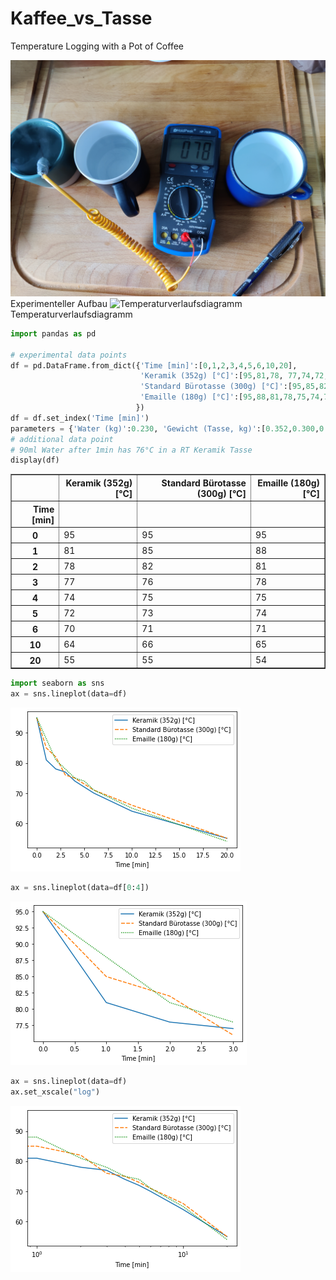 # Kaffee_vs_Tasse
Temperature Logging with a Pot of Coffee

![Experimenteller Aufbau](src/asset/Experimenteller_Aufbau.jpg)
Experimenteller Aufbau
![Temperaturverlaufsdiagramm](src/asset/Temperaturverlaufsdiagramm.jpg)
Temperaturverlaufsdiagramm

```python
import pandas as pd

# experimental data points
df = pd.DataFrame.from_dict({'Time [min]':[0,1,2,3,4,5,6,10,20],
                             'Keramik (352g) [°C]':[95,81,78, 77,74,72,70,64,55],
                             'Standard Bürotasse (300g) [°C]':[95,85,82,76,75,73,71,66,55],
                             'Emaille (180g) [°C]':[95,88,81,78,75,74,71,65,54],
                            })
df = df.set_index('Time [min]')
parameters = {'Water (kg)':0.230, 'Gewicht (Tasse, kg)':[0.352,0.300,0.180]}
# additional data point
# 90ml Water after 1min has 76°C in a RT Keramik Tasse
display(df)
```


<div>
<style scoped>
    .dataframe tbody tr th:only-of-type {
        vertical-align: middle;
    }

    .dataframe tbody tr th {
        vertical-align: top;
    }

    .dataframe thead th {
        text-align: right;
    }
</style>
<table border="1" class="dataframe">
  <thead>
    <tr style="text-align: right;">
      <th></th>
      <th>Keramik (352g) [°C]</th>
      <th>Standard Bürotasse (300g) [°C]</th>
      <th>Emaille (180g) [°C]</th>
    </tr>
    <tr>
      <th>Time [min]</th>
      <th></th>
      <th></th>
      <th></th>
    </tr>
  </thead>
  <tbody>
    <tr>
      <th>0</th>
      <td>95</td>
      <td>95</td>
      <td>95</td>
    </tr>
    <tr>
      <th>1</th>
      <td>81</td>
      <td>85</td>
      <td>88</td>
    </tr>
    <tr>
      <th>2</th>
      <td>78</td>
      <td>82</td>
      <td>81</td>
    </tr>
    <tr>
      <th>3</th>
      <td>77</td>
      <td>76</td>
      <td>78</td>
    </tr>
    <tr>
      <th>4</th>
      <td>74</td>
      <td>75</td>
      <td>75</td>
    </tr>
    <tr>
      <th>5</th>
      <td>72</td>
      <td>73</td>
      <td>74</td>
    </tr>
    <tr>
      <th>6</th>
      <td>70</td>
      <td>71</td>
      <td>71</td>
    </tr>
    <tr>
      <th>10</th>
      <td>64</td>
      <td>66</td>
      <td>65</td>
    </tr>
    <tr>
      <th>20</th>
      <td>55</td>
      <td>55</td>
      <td>54</td>
    </tr>
  </tbody>
</table>
</div>



```python
import seaborn as sns
ax = sns.lineplot(data=df)
```


    
![png](output_1_0.png)
    



```python
ax = sns.lineplot(data=df[0:4])
```


    
![png](output_2_0.png)
    



```python
ax = sns.lineplot(data=df)
ax.set_xscale("log")
```


    
![png](output_3_0.png)
    



```python

```
